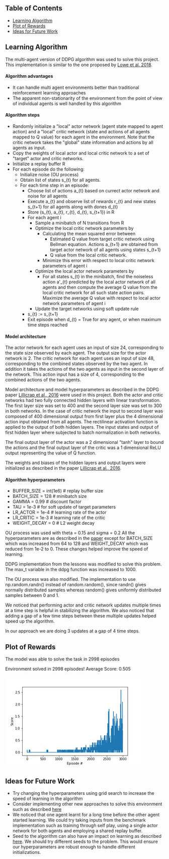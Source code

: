 ## Table of Contents
* [Learning Algorithm](#learning-algorithm)
* [Plot of Rewards](#plot-of-rewards)
* [Ideas for Future Work](#ideas-for-future-work)

## Learning Algorithm
The multi-agent version of DDPG algorithm was used to solve this project. This implementation is similar to the one proposed by [Lowe et al. 2018][1].

#### Algorithm advantages
- It can handle multi agent environments better than traditional reinforcement learning approaches
- The apparent non-stationarity of the environment from the point of view of individual agents is well handled by this algorithm

#### Algorithm steps
- Randomly initialize a "local" actor network (agent state mapped to agent action) and a "local" critic network (state and actions of all agents mapped to Q value) for each agent in the environment. Note that the critic network takes the "global" state information and actions by all agents as input. 
- Copy the weights of local actor and local critic network to a set of "target" actor and critic networks. 
- Initialize a replay buffer R
- For each episode do the following:
    - Initialize noise (OU process)
    - Obtain list of states s_{t} for all agents.
    - For each time step in an episode:
        - Choose list of actions a_{t} based on currect actor network and noise for all agents
        - Execute a_{t} and observe list of rewards r_{t} and new states s_{t+1} for all agents along with dones d_{t}
        - Store (s_{t}, a_{t}, r_{t}, d_{t}, s_{t+1}) in R
        - For each agent i
            - Sample a minibatch of N transitions from R
            - Optimize the local critic network parameters by
                - Calculating the mean squared error between 
                    - Estimated Q value from target critic network using Bellman equation. Actions a_{t+1} are obtained from target actor network of all agents using states s_{t+1}
                    - Q value from the local critic network. 
                - Minimize this error with respect to local critic network parameters of agent i
            - Optimize the local actor network parameters by
                - For all states s_{t} in the minibatch, find the noiseless action a'_{t} predicted by the local actor network of all agents and then compute the average Q value from the local critic network for all such state action pairs. Maximize the average Q value with respect to local actor network parameters of agent i
            - Update the target networks using soft update rule
         - s_{t} := s_{t+1}
         - Exit episode when d_{t} = True for any agent, or when maximum time steps reached

#### Model architecture
The actor network for each agent uses an input of size 24, corresponding to the state size observed by each agent. The output size for the actor network is 2. The critic network for each agent uses an input of size 48, corresponding to the combined states observed by the two agent. In addition it takes the actions of the two agents as input in the second layer of the network. This action input has a size of 4, corresponding to the combined actions of the two agents.

Model architecture and model hyperparameters as described in the DDPG paper [Lillicrap et al., 2016][2] were used in this project. Both the actor and critic networks had two fully connected hidden layers with linear transformation. The first layer size was set to 400 and the second layer size was set to 300 in both networks. In the case of critic network the input to second layer was composed of 400 dimensional output from first layer plus the 4 dimensional action input obtained from all agents. The rectilinear activation function is applied to the output of both hidden layers. The input states and output of first hidden layer where subjected to batch normalization in both networks.

The final output layer of the actor was a 2 dimensional "tanh" layer to bound the actions and the final output layer of the critic was a 1 dimensional ReLU output representing the value of Q function.

The weights and biases of the hidden layers and output layers were initialized as described in the paper [Lillicrap et al., 2016][2].


#### Algorithm hyperparameters

* BUFFER_SIZE = int(1e6)  # replay buffer size
* BATCH_SIZE = 128        # minibatch size
* GAMMA = 0.99            # discount factor
* TAU = 1e-3              # for soft update of target parameters
* LR_ACTOR = 1e-4         # learning rate of the actor 
* LR_CRITIC = 1e-3        # learning rate of the critic
* WEIGHT_DECAY = 0        # L2 weight decay

OU process was used with theta = 0.15 and sigma = 0.2 
All the hyperparameters are as described in the [paper][2] except for BATCH_SIZE which was increased from 64 to 128 and WEIGHT_DECAY which was reduced from 1e-2 to 0. These changes helped improve the speed of learning.

DDPG implementation from the lessons was modified to solve this problem. The max_t variable in the ddpg function was increased to 1000. 

The OU process was also modified. The implementation to use np.random.randn() instead of random.random(), since randn() gives normally distributed samples whereas random() gives uniformly distributed samples between 0 and 1.

We noticed that performing actor and critic network updates multiple times at a time step is helpful in stabilizing the algorithm. We also noticed that adding a gap of a few time steps between these multiple updates helped speed up the algorithm.

In our approach we are doing 3 updates at a gap of 4 time steps.

## Plot of Rewards
The model was able to solve the task in 2998 episodes

Environment solved in 2998 episodes!          Average Score: 0.505

![picture](result.png)

## Ideas for Future Work

- Try changing the hyperparameters using grid search to increase the speed of learning in the algorithm
- Consider implementing other new approaches to solve this environment such as described [here][4]
- We noticed that one agent learnt for a long time before the other agent started learning. We could try taking inputs from the benchmark implementation such as training through self play, using a single actor network for both agents and employing a shared replay buffer.  
- Seed to the algorithm can also have an impact on learning as described [here][3]. We should try different seeds to the problem. This would ensure our hyperparameters are robust enough to handle different initializations. 


[1]: https://arxiv.org/pdf/1706.02275.pdf
[2]: https://arxiv.org/pdf/1509.02971.pdf
[3]: https://www.alexirpan.com/2018/02/14/rl-hard.html
[4]: https://arxiv.org/pdf/1802.05438.pdf
